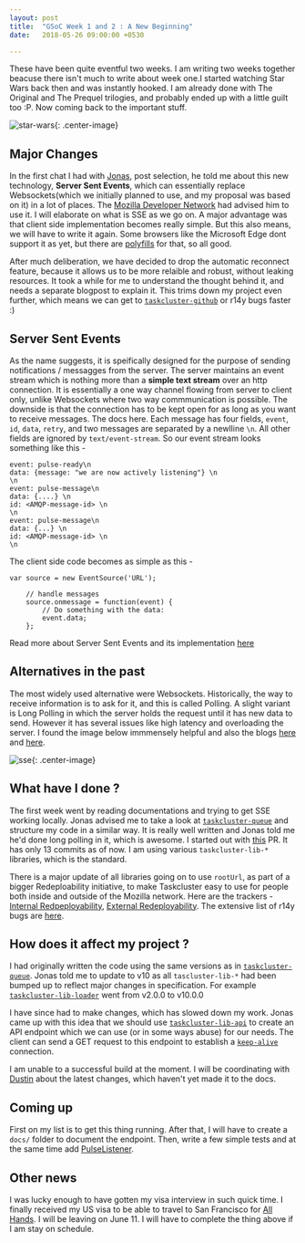 ```yaml
---
layout: post
title:  "GSoC Week 1 and 2 : A New Beginning"
date:   2018-05-26 09:00:00 +0530

---
```


These have been quite eventful two weeks. I am writing two weeks together beacuse there isn't much to write about week one.I started watching Star Wars back then and was instantly hooked. I am already done with The Original and The Prequel trilogies, and probably ended up with a little guilt too :P. Now coming back to the important stuff.

![star-wars]({{site.url}}/assets/star-wars.jpg){: .center-image}

## Major Changes

In the first chat I had with [Jonas](https://mozillians.org/en-US/u/jonasfj/), post selection, he told me about this new technology, **Server Sent Events**, which can essentially replace Websockets(which we initially planned to use, and my proposal was based on it) in a lot of places. The [Mozilla Developer Network][mdn] had advised him to use it. I will elaborate on what is SSE as we go on. A major advantage was that client side implementation becomes really simple. But this also means, we will have to write it again. Some browsers like the Microsoft Edge dont support it as yet, but there are [polyfills](https://github.com/Yaffle/EventSource) for that, so all good.

After much deliberation, we have decided to drop the automatic reconnect feature, because it allows us to be more  relaible and robust, without leaking resources. It took a while for me to understand the thought behind it, and needs a separate blogpost to explain it. This trims down my project even further, which means we can get to [`taskcluster-github`][tc-gh] or r14y bugs faster :)


## Server Sent Events

As the name suggests, it is speifically designed for the purpose of sending notifications / messagges from the server. The server maintains an event stream which is nothing more than a **simple text stream** over an http connection. It is essentially a one way channel flowing from server to client only, unlike Websockets where two way commmunication is possible. The downside is that the connection has to be kept open for as long as you want to receive messages. The docs here. Each message has four fields, `event`, `id`, `data`, `retry`, and two messages are separated by a newlline `\n`. All other fields are ignored by `text/event-stream`. So our event stream looks something like this -
```
event: pulse-ready\n
data: {message: "we are now actively listening"} \n
\n
event: pulse-message\n
data: {....} \n
id: <AMQP-message-id> \n
\n
event: pulse-message\n
data: {...} \n
id: <AMQP-message-id> \n
\n
```

The client side code becomes as simple as this  - 
```
var source = new EventSource('URL');

    // handle messages
    source.onmessage = function(event) {
        // Do something with the data:
        event.data;
    };
```
Read more about Server Sent Events and its implementation [here][mdn-sse]

## Alternatives in the past

The most widely used alternative were Websockets. Historically, the way to receive information is to ask for it, and this is called Polling. A slight variant is Long Polling in which the server holds the request until it has new data to send. However it has several issues like high latency and overloading the server. I found the image below immmensely helpful and also the blogs [here](https://streamdata.io/blog/server-sent-events/) and [here](https://www.smashingmagazine.com/2018/02/sse-websockets-data-flow-http2/).

![sse]({{site.url}}/assets/sse.png ){: .center-image}

## What have I done ?

The first week went by reading documentations and trying to get SSE working locally. Jonas advised me to take a look at [`taskcluster-queue`](https://github.com/taskcluster/taskcluster-queue/) and structure my code in a similar way. It is really well written and Jonas told me he'd done long polling in it, which is awesome. I started out with [this](https://github.com/taskcluster/taskcluster-events/pull/6) PR. It has only 13 commits as of now. I am using various `taskcluster-lib-*` libraries, which is the standard. 

There is a major update of all libraries going on to use `rootUrl`, as part of a bigger Redeploability initiative, to make Taskcluster easy to use for people both inside and outside of the Mozilla network. Here are the trackers - [Internal Redpeployability](https://bugzilla.mozilla.org/show_bug.cgi?id=1427839), [External Redeployability](https://bugzilla.mozilla.org/show_bug.cgi?id=1427838). The extensive list of r14y bugs are [here](https://bugzilla.mozilla.org/buglist.cgi?quicksearch=redeployability&list_id=14167797).



## How does it affect my project ?

I had originally written the code using the same versions as in [`taskcluster-queue`](https://github.com/taskcluster/taskcluster-queue/). Jonas told me to update to v10 as all `tascluster-lib-*` had been bumped up to reflect major changes in specification. For example [`taskcluster-lib-loader`](https://github.com/taskcluster/taskcluster-lib-loader/) went from v2.0.0 to v10.0.0 

I have since had to make changes, which has slowed down my work. Jonas came up with this idea that we should use [`taskcluster-lib-api`](https://github.com/taskcluster/taskcluster-lib-api/) to create an API endpoint which we can use (or in some ways abuse) for our needs. The client can send a GET request to this endpoint to establish a [`keep-alive`](https://developer.mozilla.org/en-US/docs/Web/HTTP/Headers/Keep-Alive) connection. 

I am unable to a successful build at the moment. I will be coordinating with [Dustin](https://mozillians.org/en-US/u/dustin/) about the latest changes, which haven't yet made it to the docs. 

##  Coming up

First on my list is to get this thing running. After that, I will have to create a `docs/` folder to document the endpoint. Then, write a few simple tests and at the same time add [PulseListener](https://github.com/taskcluster/taskcluster-client#using-the-listener).

## Other news

I was lucky enough to have gotten my visa interview in such quick time. I finally received my US visa to be able to travel to San Francisco for [All Hands](https://wiki.mozilla.org/All_Hands/). I will be leaving on June 11. I will have to complete the thing above if I am stay on schedule.


[mdn]: https://developer.mozilla.org/en-US/
[mdn-sse]:  https://developer.mozilla.org/en-US/docs/Web/API/Server-sent_events/Using_server-sent_events
[tc-gh]: https://github.com/taskcluster/taskcluster-github/